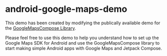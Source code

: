 # android-google-maps-demo

This demo has been created by modifying the publically available demo for the [GoogleMapsCompose Library](https://github.com/googlemaps/android-maps-compose.git).

Please feel free to use this demo to help you understand how to set up the Google Maps SDK for Android and use the GoogleMapsCompose library to start making simple Android apps with Google Maps and Jetpack Compose.
